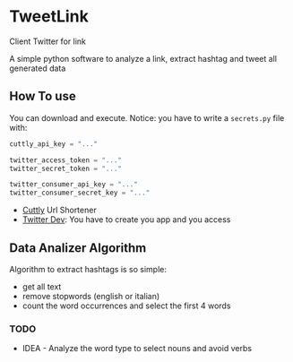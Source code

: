 # TweetLink
Client Twitter for link

A simple python software to analyze a link, extract hashtag and tweet all generated data

## How To use
You can download and execute.
Notice: you have to write a `secrets.py` file with:

``` python
cuttly_api_key = "..."

twitter_access_token = "..."
twitter_secret_token = "..."

twitter_consumer_api_key = "..."
twitter_consumer_secret_key = "..."
```

* [Cuttly](https://cutt.ly/) Url Shortener
* [Twitter Dev](https://developer.twitter.com/): You have to create you app and you access

## Data Analizer Algorithm 
Algorithm to extract hashtags is so simple:
* get all text
* remove stopwords (english or italian)
* count the word occurrences and select the first 4 words

### TODO
* IDEA - Analyze the word type to select nouns and avoid verbs 
